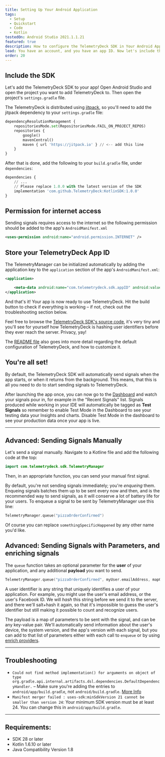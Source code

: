 ```yaml
---
title: Setting Up Your Android Application
tags:
  - Setup
  - Quickstart
  - Code
  - Kotlin
testedOn: Android Studio 2021.1.1.21
featured: true
description: How to configure the TelemetryDeck SDK in Your Android Application
lead: You have an account, and you have an app ID. Now let's include the TelemetryClient Kotlin Package in your application.
order: 20
---
```


## Include the SDK

Let's add the TelemetryDeck SDK to your app! Open Android Studio and open the project you want to add TelemetryDeck to. Then open the project's `settings.gradle` file.

The TelemetryDeck is distributed using [jitpack](https://jitpack.io/), so you'll need to add the jitpack dependency to your `settings.gradle` file:

```python
dependencyResolutionManagement {
    repositoriesMode.set(RepositoriesMode.FAIL_ON_PROJECT_REPOS)
    repositories {
        google()
        mavenCentral()
        maven { url 'https://jitpack.io' } // <-- add this line
    }
}
```

After that is done, add the following to your `build.gradle` file, under `dependencies`:

```python
dependencies {
    // ...
    // Please replace 1.0.0 with the latest version of the SDK
    implementation 'com.github.TelemetryDeck:KotlinSDK:1.0.0'
}
```

## Permission for internet access

Sending signals requires access to the internet so the following permission should be added to the app's `AndroidManifest.xml`

```xml
<uses-permission android:name="android.permission.INTERNET" />
```

## Store your TelemetryDeck App ID

The TelemetryManager can be initialized automatically by adding the application key to the `application` section of the app's `AndroidManifest.xml`:

```xml
<application>

    <meta-data android:name="com.telemetrydeck.sdk.appID" android:value="XXXXXXXX-XXXX-XXXX-XXXX-XXXXXXXXXXXX" />
</application>
```

And that's it! Your app is now ready to use TelemetryDeck. Hit the build button to check if everything is working – if not, check out the troubleshooting section below.

Feel free to browse the [TelemetryDeck SDK's source code](https://github.com/TelemetryDeck/KotlinSDK), it's very tiny and you'll see for yourself how TelemetryDeck is hashing user identifiers before they ever reach the server. Privacy, yay!

The [README file](https://github.com/TelemetryDeck/KotlinSDK/blob/main/README.md) also goes into more detail regarding the default configuration of TelemetryDeck, and how to customize it.

## You're all set!

By default, the TelemetryDeck SDK will automatically send signals when the app starts, or when it returns from the background. This means, that this is all you need to do to start sending signals to TelemetryDeck.

After launching the app once, you can now go to the [Dashboard](https://dashboard.telemetrydeck.com/) and watch your signals pour in, for example in the "Recent Signals" list. Signals produced while working in your IDE will automatically be tagged as **Test Signals** so remember to enable Test Mode in the Dashboard to see your testing data your Insights and charts. Disable Test Mode in the dashboard to see your production data once your app is live.

---

## Advanced: Sending Signals Manually

Let's send a signal manually. Navigate to a Kotline file and add the following code at the top:

```kotlin
import com.telemetrydeck.sdk.TelemetryManager
```

Then, in an appropriate function, you can send your manual first signal.

By default, you're not sending signals immediately; you're _enqueing_ them. Enqueing signals batches them up to be sent every now and then, and is the recommended way to send signals, as it will conserve a lot of battery life for your users. To enqueue a signal to be sent by TelemetryManager use this line:

```kotlin
TelemetryManager.queue("pizzaOrderConfirmed")
```

Of course you can replace `somethingSpecificHappened` by any other name you'd like.

## Advanced: Sending Signals with Parameters, and enriching signals

The `queue` function takes an optional parameter for the **user** of your application, and any additional **payload** you want to send.

```kotlin
TelemetryManager.queue("pizzaOrderConfirmed", myUser.emailAddress, mapOf("pizzaType" to "hawaii"))
```

A user identifier is any string that uniquely identifies a user of your application. For example, you might use the user's email address, or the user's Facebook ID. We will _hash_ this string before we send it to the server, and there we'll salt+hash it again, so that it's impossible to guess the user's identifier but still making it possible to count and recognize users.

The payload is a map of parameters to be sent with the signal, and can be any key-value pair. We'll automatically send information about the user's device, the system version, and the app's version with each signal, but you can add to that list of parameters either with each call to `enqueue` or by using [enrich providers](https://github.com/TelemetryDeck/KotlinSDK#custom-telemetry).

---

## Troubleshooting

- `Could not find method implementation() for arguments on object of type org.gradle.api.internal.artifacts.dsl.dependencies.DefaultDependencyHandler.` – Make sure you're adding the entries to `android/app/build.gradle`, not `android/build.gradle`. [More Info](https://stackoverflow.com/questions/45615474/gradle-error-could-not-find-method-implementation-for-arguments-com-android)
- `Manifest merger failed : uses-sdk:minSdkVersion 21 cannot be smaller than version 24`: Your minimum SDK version must be at least 24. You can change this in `android/app/build.gradle`.

---

## Requirements:

- SDK 28 or later
- Kotlin 1.6.10 or later
- Java Compatibility Version 1.8
